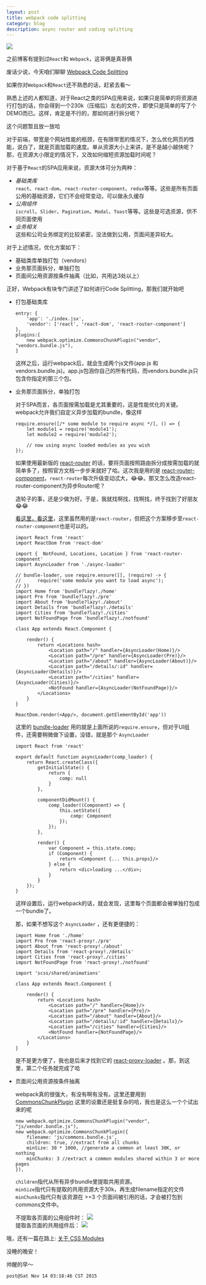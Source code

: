 ```yaml
---
layout: post
title: webpack code splitting
category: blog
description: async router and coding splitting
---
```

![](/images/2015_11/cold.jpg)

之前博客有提到过`React`和 `Webpack`，这哥俩是真哥俩

废话少说，今天咱们聊聊 [Webpack Code Splitting](https://webpack.github.io/docs/code-splitting.html)

如果你对`Webpack`和`React`还不熟悉的话，赶紧去看～

熟悉上述的人都知道，对于React之类的SPA应用来说，如果只是简单的将资源进行打包的话，你会得到一个230k（压缩后）左右的文件，即使只是简单的写了个DEMO而已。这样，肯定是不行的，那如何进行拆分呢？

这个问题暂且放一放哈

对于前端，带宽是个网站性能的瓶颈，在有限带宽的情况下，怎么优化网页的性能，说白了，就是页面加载的速度。单从资源大小上来讲，是不是越小越快呢？那，在资源大小限定的情况下，又改如何缩短资源加载时间呢？

对于基于`React`的SPA应用来说，资源大体可分为两种： 
 
*  *基础类库*  
   `react`、`react-dom`、`react-router-component`、`redux`等等。这些是所有页面公用的基础资源，它们不会经常变动，可以做永久缓存
*  *公用组件*  
   `iscroll`、`Slider`、`Pagination`、`Modal`、`Toast`等等。这些是可选资源，供不同页面使用
*  *业务相关*  
   这些和公司业务绑定的比较紧密，没法做到公用，页面间差异较大。
   
对于上述情况，优化方案如下：  

-  基础类库单独打包（vendors）
-  业务那页面拆分，单独打包
-  页面间公用资源按条件抽离（比如，共用达3处以上）

正好，Webpack有块专门讲述了如何进行Code Splitting，那我们就开始吧  

+  打包基础类库
  
    ```
    entry: {
        'app': './index.jsx',
        'vendor': ['react', 'react-dom', 'react-router-component']
    },
    plugins:[
        new webpack.optimize.CommonsChunkPlugin("vendor", "vendors.bundle.js"),
    ]
    
    ```  
   这样之后，运行webpack后，就会生成两个js文件(app.js 和 vendors.bundle.js)。app.js包涵你自己的所有代码，而vendors.bundle.js只包含你指定的那三个包。  
   
+  业务那页面拆分，单独打包 
 
    对于SPA而言，各页面按需加载是尤其重要的，这是性能优化的关键。  
    webpack允许我们自定义异步加载的bundle，像这样   

    ```
    require.ensure([/* some module to require async */], () => {
        let module1 = require('module1');
        let module2 = require('module2');
    
        // now using async loaded modules as you wish
    });
    ```
    
    如果使用最新版的 [react-router](https://github.com/rackt/react-router) 的话，要将页面按照路由拆分成按需加载的就简单多了，按照官方文档一步步来就好了哈。这次我是用的是 [react-router-component](https://github.com/STRML/react-router-component)，`react-router`每次升级变动忒大，😂😂。那又怎么改造react-router-component为异步Router呢？

    造轮子的事，还是少做为好。于是，我就找啊找，找啊找，终于找到了好朋友 😂😂  
    
    [看这里，看这里](https://github.com/QianmiOpen/react-async-router)，这里虽然用的是`react-router`，但把这个方案移步至`react-router-component`也是可以的。  
    
    ```   
    import React from 'react'
    import ReactDom from 'react-dom'

    import {  NotFound, Locations, Location } from 'react-router-component'
    import AsyncLoader from './async-loader'

    // bundle-loader, use require.ensure([], (require) -> {
    //      require('some module you want to load async');
    // })
    import Home from 'bundle?lazy!./home'
    import Pre from 'bundle?lazy!./pre'
    import About from 'bundle?lazy!./about'
    import Details from 'bundle?lazy!./details'
    import Cities from 'bundle?lazy!./cities'
    import NotFoundPage from 'bundle?lazy!./notfound'

    class App extends React.Component {
    
        render() {
            return <Locations hash>
                <Location path="/" handler={AsyncLoader(Home)}/>
                <Location path="/pre" handler={AsyncLoader(Pre)}/>
                <Location path="/about" handler={AsyncLoader(About)}/>
                <Location path="/details/:id" handler={AsyncLoader(Details)}/>
                <Location path="/cities" handler={AsyncLoader(Cities)}/>
                <NotFound handler={AsyncLoader(NotFoundPage)}/>
            </Locations>
        }
    }

    ReactDom.render(<App/>, document.getElementById('app'))

    ```  
    
    这里的 [bundle-loader](https://github.com/webpack/bundle-loader) 用的就是上面所说的`require.ensure`，但对于UI组件，还需要稍微做下设置，没错，就是那个 `AsyncLoader`  
    
    ```
    import React from 'react'

    export default function asyncLoader(comp_loader) {
        return React.createClass({
            getInitialState() {
                return {
                    comp: null
                }
            },

            componentDidMount() {
                comp_loader((Component) => {
                    this.setState({
                        comp: Component
                    });
                });
            },

            render() {
                var Component = this.state.comp;
                if (Component) {
                    return <Component {... this.props}/>
                } else {
                    return <dic>loading ...</div>;
                }
            }
        });
    }

    ```
    这样设置后，运行webpack的话，就会发现，这里每个页面都会被单独打包成一个bundle了。
    
    那，如果不想写这个 `AsyncLoader` ，还有更便捷的：   
    
    ```
    import Home from './home'
    import Pre from 'react-proxy!./pre'
    import About from 'react-proxy!./about'
    import Details from 'react-proxy!./details'
    import Cities from 'react-proxy!./cities'
    import NotFoundPage from 'react-proxy!./notfound'

    import 'scss/shared/animations'

    class App extends React.Component {
    
        render() {
            return <Locations hash>
                <Location path="/" handler={Home}/>
                <Location path="/pre" handler={Pre}/>
                <Location path="/about" handler={About}/>
                <Location path="/details/:id" handler={Details}/>
                <Location path="/cities" handler={Cities}/>
                <NotFound handler={NotFoundPage}/>
            </Locations>
        }
    }
    ```   
    
    是不是更方便了，我也是后来才找到它的 [react-proxy-loader](https://github.com/webpack/react-proxy-loader) 。那，到这里，第二个任务就完成了哈
    
+   页面间公用资源按条件抽离 
  
    webpack真的很强大，有没有啊有没有。这里还要用到 [CommonsChunkPlugin](https://webpack.github.io/docs/code-splitting.html#commons-chunk) 这里的设置还是挺复杂的哈，我也是这么一个个试出来的呢   
    
    ```
    new webpack.optimize.CommonsChunkPlugin("vendor", "js/vendor.bundle.js"),
    new webpack.optimize.CommonsChunkPlugin({
        filename: 'js/commons.bundle.js',
        children: true, //extract from all chunks
        minSize: 30 * 1000, //generate a common at least 30K, or nothing
        minChunks: 3 //extract a common modules shared within 3 or more pages
    }),
    ```
    `children`指代从所有异步bundle里提取共用资源。  
    `minSize`指代只有提取的共用资源大于30k，再生成filename指定的文件  
    `minChunks`指代只有该资源在 >=3 个页面间被引用的话，才会被打包到commons文件中。
    
    不提取各页面的公用组件时：
    ![](/images/2015_11/before-common.jpg)  
    提取各页面的共用组件后：
    ![](/images/2015_11/after-common.jpg) 
    

哦，还有一篇在路上: [关于 CSS Modules](https://github.com/css-modules/css-modules)

没睡的晚安！  
  
帅醒的早～   

    post@Sat Nov 14 03:18:46 CST 2015
